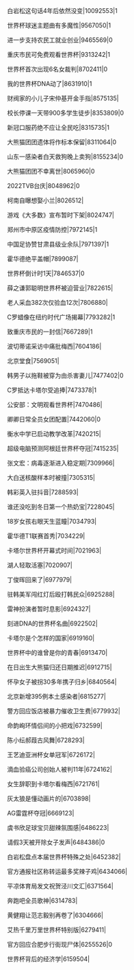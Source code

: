 白岩松这句话4年后依然没变|10092553|1

世界杯球迷主题曲有多魔性|9567050|1

进一步支持农民工就业创业|9465569|0

重庆市民可免费观看世界杯|9313242|1

世界杯首次出现6名女裁判|8702411|0

我的世界杯DNA动了|8631910|1

财阀家的小儿子宋仲基开金手指|8575135|

校长停课一天带900多学生徒步|8353809|0

新冠口服药绝不应让全民吃|8315735|1

大熊猫团团遗体将作标本保留|8311064|0

山东一感染者白天救狗晚上卖狗|8155234|0

大熊猫团团不幸离世|8065960|0

2022TVB台庆|8048962|0

柯南自曝想娶小兰|8026512|

游戏《大多数》宣布暂时下架|8024747|

郑州市中原区疫情防控|7972145|1

中国足协赞甘肃县级业余队|7971397|1

霍华德绝平盖帽|7899087|

世界杯倒计时1天|7846537|0

薛之谦郭聪明世界杯被迫营业|7822615|

老人采血382次仅验血12次|7806880|

C罗蜡像在纽约时代广场揭幕|7793282|1

致重庆市民的一封信|7667289|1

波切蒂诺采访中痛批梅西|7604186|

北京堂食|7569051|

韩男子以拖鞋被穿为由杀害妻儿|7477402|0

C罗抵达卡塔尔受追捧|7473378|1

公安部：文明观看世界杯|7470486|

卿卿日常全员女团配置|7442060|0

衡水中学已启动教学改革|7420215|

超级电脑预测阿根廷世界杯夺冠|7415235|

张文宏：病毒逐渐进入稳定期|7309966|

大白送核酸样本时被撞|7305315|

韩彩英入驻抖音|7288593|

谁还没吃到冬日第一个热奶宝|7228045|

18岁女孩右眼天生蓝瞳|7034793|

霍华德T1联赛首秀|7034229|

卡塔尔世界杯开幕式时间|7021963|

湖人轻取活塞|7020907|

丁俊晖回来了|6977979|

驻韩美军闯红灯后殴打韩民众|6925288|

雷神扮演者暂时息影|6924327|

刻进DNA的世界杯名曲|6922502|

卡塔尔是个怎样的国家|6919160|

世界杯中的谁曾是你的青春|6913470|

在日出生大熊猫归还日期推迟|6912715|

怀孕女子被拐30多年携子归乡|6840564|

北京新增395例本土感染者|6815277|

警方回应饭店被暴力催收卫生费|6779932|

命韵峋环情侣间的小把戏|6732599|

陈小纭郝葭古风舞|6728293|

王艺迪亚洲杯女单冠军|6726172|

滴血验癌公司创始人被判11年|6724162|

女生辞职到卡塔尔看梅西|6721761|

灰太狼是懂动画片的|6703898|

AG雷霆杯夺冠|6669123|

虞书欣足球宝贝甜辣氛围感|6486223|

请假3天被开除女子发声|6484386|0

白岩松盘点本届世界杯特殊之处|6452382|

官方通报社区称转运最多奖辣子鸡|6434066|

平凉体育局发文祝贺泾川文汇|6371564|

奔跑吧全员歌神|6314783|

黄健翔让范志毅别再卷了|6304666|

艾热千里万里世界杯特别版|6279411|

官方回应合肥步行街现尸体|6255526|0

世界杯背后的经济学|6159504|

